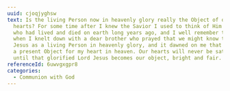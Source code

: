 ```yaml
---
uuid: cjoqjyghsw
text: Is the living Person now in heavenly glory really the Object of our
  hearts? For some time after I knew the Savior I used to think of Him as One
  who had lived and died on earth long years ago, and I well remember the day
  when I knelt down with a dear brother who prayed that we might know the Lord
  Jesus as a living Person in heavenly glory, and it dawned on me that there was
  a present Object for my heart in heaven. Our hearts will never be satisfied
  until that glorified Lord Jesus becomes our object, bright and fair.
referenceId: 6uwvgxgpr8
categories:
  - Communion with God
---
```

